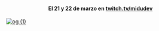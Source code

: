 <div align="center">

<h4>El 21 y 22 de marzo en <a href='https://twitch.tv/midudev'>twitch.tv/midudev</a></h4>

</div>

[![og (1)](https://user-images.githubusercontent.com/1561955/222920127-1af2d472-1d2a-46c0-9749-85b31bbe088c.jpg)](https://twitch.tv/midudev)

